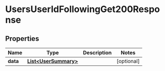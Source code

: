 

# UsersUserIdFollowingGet200Response


## Properties

| Name | Type | Description | Notes |
|------------ | ------------- | ------------- | -------------|
|**data** | [**List&lt;UserSummary&gt;**](UserSummary.md) |  |  [optional] |




